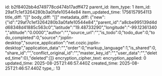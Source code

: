id: b2f8402bb4d749778cd474b17adff472
parent_id: 
item_type: 1
item_id: 29af7c1ef3264280b3a0fafe10544e84
item_updated_time: 1756157954113
title_diff: "[]"
body_diff: "[]"
metadata_diff: {"new":{"id":"29af7c1ef3264280b3a0fafe10544e84","parent_id":"a8cbe995139d4dd68348d41885c563c0","latitude":"19.48733290","longitude":"-99.12361340","altitude":"0.0000","author":"","source_url":"","is_todo":0,"todo_due":0,"todo_completed":0,"source":"joplin-desktop","source_application":"net.cozic.joplin-desktop","application_data":"","order":0,"markup_language":1,"is_shared":0,"share_id":"","conflict_original_id":"","master_key_id":"","user_data":"","deleted_time":0},"deleted":[]}
encryption_cipher_text: 
encryption_applied: 0
updated_time: 2025-08-25T21:46:57.440Z
created_time: 2025-08-25T21:46:57.440Z
type_: 13